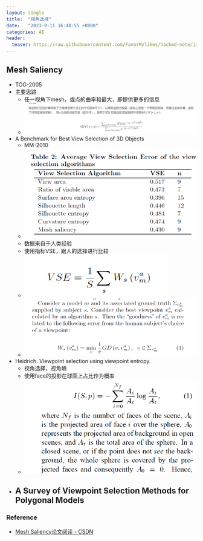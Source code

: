 ```yaml
---
layout: single
title:  "视角选择"
date:   "2023-9-11 16:48:55 +0800"
categories: AI
header:
  teaser: https://raw.githubusercontent.com/FavorMylikes/hackmd-note/img/img20230911165620.png
---
```



## Mesh Saliency

- TOG-2005
- 主要思路
  - 任一视角下mesh，或点的曲率和最大，即提供更多的信息
  - <img src="https://raw.githubusercontent.com/FavorMylikes/hackmd-note/img/img20230911165604.png" alt="20230911165604"/>
- A Benchmark for Best View Selection of 3D Objects
  - MM-2010
  - <img src="https://raw.githubusercontent.com/FavorMylikes/hackmd-note/img/img20230911203331.png" alt="20230911203331"/>
  - 数据来自于人类经验
  - 使用指标VSE，跟人的选择进行比较
  - <img src="https://raw.githubusercontent.com/FavorMylikes/hackmd-note/img/img20230911204453.png" alt="20230911204453"/>
  - <img src="https://raw.githubusercontent.com/FavorMylikes/hackmd-note/img/img20230911204459.png" alt="20230911204459"/>
- Heidrich. Viewpoint selection using viewpoint entropy.
  - 视角选择，视角熵
  - 使用face的投影在球面上占比作为概率
  - <img src="https://raw.githubusercontent.com/FavorMylikes/hackmd-note/img/img20230911205635.png" alt="20230911205635"/>
- A Survey of Viewpoint Selection Methods for Polygonal Models
  - 

### Reference

- [Mesh Saliency论文阅读 - CSDN](https://blog.csdn.net/yucong96/article/details/105107606)